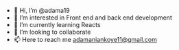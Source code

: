 - 👋 Hi, I’m @adama19
- 👀 I’m interested in Front end and back end development
- 🌱 I’m currently learning Reacts
- 💞️ I’m looking to collaborate
- 📫 Here to reach me adamaniankoye11@gmail.com

<!---
adama19/adama19 is a ✨ special ✨ repository because its `README.md` (this file) appears on your GitHub profile.
You can click the Preview link to take a look at your changes.
--->
